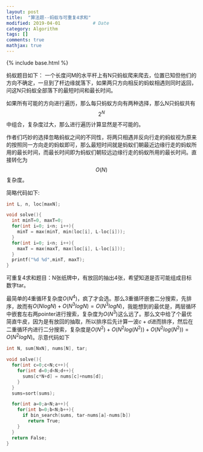 ```yaml
---
layout: post
title:  "算法题--蚂蚁与可重复4求和"					
modified: 2019-04-01			# Date
category: Algorithm
tags: []
comments: true
mathjax: true
---
```

{% include base.html %}

蚂蚁题目如下：
一个长度问M的水平杆上有N只蚂蚁爬来爬去，位置已知但他们的方向不确定，一旦到了杆边缘就落下，如果两只方向相反的蚂蚁相遇则同时返回，问这N只蚂蚁全部落下的最短时间和最长时间。

如果所有可能的方向进行遍历，那么每只蚂蚁方向有两种选择，那么N只蚂蚁共有$$2^N$$中组合，复杂度过大，那么进行遍历计算显然是不可能的。

作者们巧妙的选择忽略蚂蚁之间的不同性，将两只相遇并反向行走的蚂蚁视为原来的按照同一方向走的蚂蚁即可，那么最短时间就是蚂蚁们朝最近边缘行走的蚂蚁所用的最长时间，而最长时间即为蚂蚁们朝较远边缘行走的蚂蚁所用的最长时间。直接转化为$$O(N)$$复杂度。

简略代码如下:

```c++
int L, n, loc[maxN];

void solve(){
  int minT=0, maxT=0;
  for(int i=0; i<n; i++){
    minT = max(minT, min(loc[i], L-loc[i]));
  }
  for(int i=0; i<n; i++){
    maxT = max(maxT, max(loc[i], L-loc[i]));
  }
  printf("%d %d",minT, maxT);
}
```



可重复4求和题目：N张纸牌中，有放回的抽出4张，希望知道是否可能组成目标数字tar。

最简单的4重循环复杂度$O(N^4)$，疯了才会选。那么3重循环嵌套二分搜索，先排序，故而有$O(NlogN)+O(N^3logN)=O(N^3logN)$，我能想到的最优是，两层循环中嵌套左右两pointer进行搜索，复杂度为$O(N^3)$这么远了。那么文中给了个最优简直牛皮，因为是有放回的抽取，所以排序后先计算一波$c+d$进而排序，然后在二重循环内进行二分搜索，复杂度是$O(N^2)+O(N^2log(N^2))+O(N^2log(N^2))=O(N^2logN)$。示意代码如下

```c++
int N, sum[NxN], nums[N], tar;

void solve(){
  for(int c=0;c<N;c++){
    for(int d=0;d<N;d++){
      sums[c*N+d] = nums[c]+nums[d];
    }
  }
  sums=sort(sums);

  for(int a=0;a<N;a++){
    for(int b=0;b<N;b++){
      if bin_search(sums, tar-nums[a]-nums[b])
        return True;
    }
  }
  return False;
}

```

